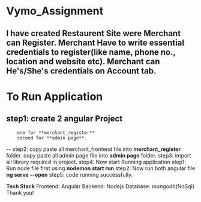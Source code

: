 # Vymo_Assignment

I have created Restaurent Site were Merchant can Register.
Merchant Have to write essential credentials to register(like name, phone no., location and website etc).
Merchant can He's/She's credentials on Account tab.
--
**To Run Application**
==
step1: create 2 angular Project 
--
        one for **merchant_register**
        second for **admin page**.
--
step2: copy paste all merchant_frontend file into **merchant_register** folder.
       copy paste all admin page file into **admin page** folder.
step3: import all library required in project.
step4: Now start Running application
    step1: Run node file first using **nodemon start run**
    step2: Now run both angular file **ng serve --open**
step5: code running successfully.

**Tech Stack**
Frontend: Angular
Backend: Nodejs
Database: mongodb(NoSql)
Thank you!
